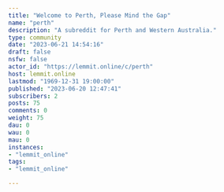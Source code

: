 ```yaml
---
title: "Welcome to Perth, Please Mind the Gap" 
name: "perth"
description: "A subreddit for Perth and Western Australia."
type: community
date: "2023-06-21 14:54:16"
draft: false
nsfw: false
actor_id: "https://lemmit.online/c/perth"
host: lemmit.online
lastmod: "1969-12-31 19:00:00"
published: "2023-06-20 12:47:41"
subscribers: 2
posts: 75
comments: 0
weight: 75
dau: 0
wau: 0
mau: 0
instances:
- "lemmit_online"
tags: 
- "lemmit_online"

---
```

